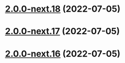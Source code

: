 # [2.0.0-next.18](https://github.com/likun7981/hlink/compare/cli@2.0.0-next.17...cli@2.0.0-next.18) (2022-07-05)

# [2.0.0-next.17](https://github.com/likun7981/hlink/compare/cli@2.0.0-next.16...cli@2.0.0-next.17) (2022-07-05)

# [2.0.0-next.16](https://github.com/likun7981/hlink/compare/cli@2.0.0-next.15...cli@2.0.0-next.16) (2022-07-05)
